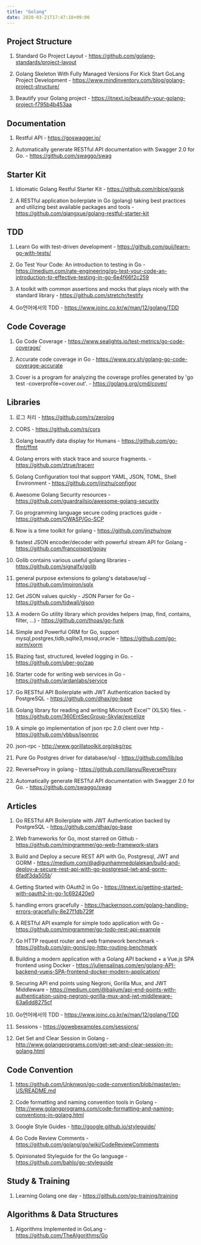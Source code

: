 ```yaml
---
title: "Golang"
date: 2020-03-21T17:47:18+09:00
---
```


Project Structure
-----------------
 1. Standard Go Project Layout - https://github.com/golang-standards/project-layout

 2. Golang Skeleton With Fully Managed Versions For Kick Start GoLang Project Development - https://www.mindinventory.com/blog/golang-project-structure/

 3. Beautify your Golang project - https://itnext.io/beautify-your-golang-project-f795b4b453aa


Documentation
-------------
 1. Restful API - https://goswagger.io/

 2. Automatically generate RESTful API documentation with Swagger 2.0 for Go. - https://github.com/swaggo/swag

Starter Kit
-----------
  1. Idiomatic Golang Restful Starter Kit - https://github.com/ribice/gorsk

  2. A RESTful application boilerplate in Go (golang) taking best practices and utilizing best available packages and tools - https://github.com/qiangxue/golang-restful-starter-kit

TDD
---
 1. Learn Go with test-driven development - https://github.com/quii/learn-go-with-tests/

 2. Go Test Your Code: An introduction to testing in Go - https://medium.com/rate-engineering/go-test-your-code-an-introduction-to-effective-testing-in-go-6e4f66f2c259

 3. A toolkit with common assertions and mocks that plays nicely with the standard library - https://github.com/stretchr/testify

 4. Go언어에서의 TDD - https://www.joinc.co.kr/w/man/12/golang/TDD


Code Coverage
-------------
 1. Go Code Coverage - https://www.sealights.io/test-metrics/go-code-coverage/

 2. Accurate code coverage in Go - https://www.ory.sh/golang-go-code-coverage-accurate

 3. Cover is a program for analyzing the coverage profiles generated by 'go test -coverprofile=cover.out'. - https://golang.org/cmd/cover/


Libraries
---------
 1. 로그 처리 - https://github.com/rs/zerolog

 2. CORS - https://github.com/rs/cors

 3. Golang beautify data display for Humans - https://github.com/go-ffmt/ffmt

 4. Golang errors with stack trace and source fragments.  - https://github.com/ztrue/tracerr

 5. Golang Configuration tool that support YAML, JSON, TOML, Shell Environment  - https://github.com/jinzhu/configor

 6. Awesome Golang Security resources  - https://github.com/guardrailsio/awesome-golang-security

 7. Go programming language secure coding practices guide  - https://github.com/OWASP/Go-SCP

 8. Now is a time toolkit for golang  - https://github.com/jinzhu/now

 9. fastest JSON encoder/decoder with powerful stream API for Golang  - https://github.com/francoispqt/gojay

 10. Golib contains various useful golang libraries - https://github.com/signalfx/golib

 11. general purpose extensions to golang's database/sql - https://github.com/jmoiron/sqlx

 12. Get JSON values quickly - JSON Parser for Go - https://github.com/tidwall/gjson

 13. A modern Go utility library which provides helpers (map, find, contains, filter, ...) - https://github.com/thoas/go-funk

 14. Simple and Powerful ORM for Go, support mysql,postgres,tidb,sqlite3,mssql,oracle - https://github.com/go-xorm/xorm

 15. Blazing fast, structured, leveled logging in Go.  - https://github.com/uber-go/zap

 16. Starter code for writing web services in Go  - https://github.com/ardanlabs/service

 17. Go RESTful API Boilerplate with JWT Authentication backed by PostgreSQL  - https://github.com/dhax/go-base

 18. Golang library for reading and writing Microsoft Excel™ (XLSX) files. - https://github.com/360EntSecGroup-Skylar/excelize

 19. A simple go implementation of json rpc 2.0 client over http - https://github.com/ybbus/jsonrpc

 20. json-rpc - http://www.gorillatoolkit.org/pkg/rpc

 21. Pure Go Postgres driver for database/sql - https://github.com/lib/pq

 22. ReverseProxy in golang - https://github.com/ilanyu/ReverseProxy

 23. Automatically generate RESTful API documentation with Swagger 2.0 for Go. - https://github.com/swaggo/swag


Articles
--------
 1. Go RESTful API Boilerplate with JWT Authentication backed by PostgreSQL - https://github.com/dhax/go-base

 2. Web frameworks for Go, most starred on Github - https://github.com/mingrammer/go-web-framework-stars

 3. Build and Deploy a secure REST API with Go, Postgresql, JWT and GORM - https://medium.com/@adigunhammedolalekan/build-and-deploy-a-secure-rest-api-with-go-postgresql-jwt-and-gorm-6fadf3da505b'

 4. Getting Started with OAuth2 in Go - https://itnext.io/getting-started-with-oauth2-in-go-1c692420e0

 5. handling errors gracefully - https://hackernoon.com/golang-handling-errors-gracefully-8e27f1db729f

 6. A RESTful API example for simple todo application with Go  - https://github.com/mingrammer/go-todo-rest-api-example

 7. Go HTTP request router and web framework benchmark - https://github.com/gin-gonic/go-http-routing-benchmark

 8. Building a modern application with a Golang API backend + a Vue.js SPA frontend using Docker - https://juliensalinas.com/en/golang-API-backend-vuejs-SPA-frontend-docker-modern-application/

 9. Securing API end points using Negroni, Gorilla Mux, and JWT Middleware - https://medium.com/@baijum/api-end-points-with-authentication-using-negroni-gorilla-mux-and-jwt-middleware-63a6dd8275cf

 10. Go언어에서의 TDD - https://www.joinc.co.kr/w/man/12/golang/TDD

 11. Sessions - https://gowebexamples.com/sessions/

 12. Get Set and Clear Session in Golang - http://www.golangprograms.com/get-set-and-clear-session-in-golang.html


Code Convention
---------------
 1. https://github.com/Unknwon/go-code-convention/blob/master/en-US/README.md

 2. Code formatting and naming convention tools in Golang - http://www.golangprograms.com/code-formatting-and-naming-conventions-in-golang.html

 3. Google Style Guides - http://google.github.io/styleguide/

 4. Go Code Review Comments - https://github.com/golang/go/wiki/CodeReviewComments

 5. Opinionated Styleguide for the Go language - https://github.com/bahlo/go-styleguide

 Study & Training
 -----------------
 1. Learning Golang one day - https://github.com/go-training/training

Algorithms & Data Structures
 -----------------
 1. Algorithms Implemented in GoLang - https://github.com/TheAlgorithms/Go